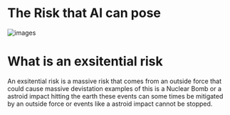 # The Risk that AI can pose 
![images](https://user-images.githubusercontent.com/116067783/204495523-1ba6e782-e802-4469-86a1-af29f39cc23a.jpg)

# What is an exsitential risk

An exsitential risk is a massive risk that comes from an outside force that could cause massive devistation examples of this is a Nuclear Bomb or a astroid impact hitting the earth these events can some times be mitigated by an outside force or events like a astroid impact cannot be stopped.
